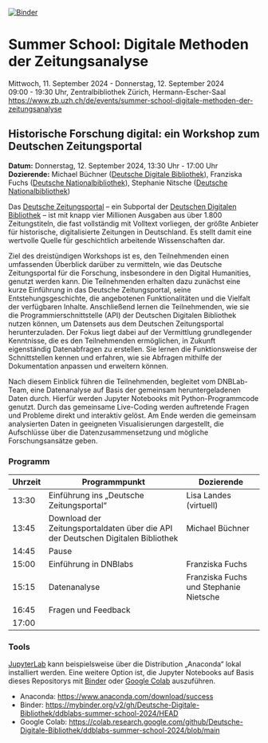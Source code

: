 [![Binder](https://mybinder.org/badge_logo.svg)](https://mybinder.org/v2/gh/Deutsche-Digitale-Bibliothek/ddblabs-summer-school-2024/HEAD)
# Summer School: Digitale Methoden der Zeitungsanalyse

Mittwoch, 11. September 2024 - Donnerstag, 12. September 2024  
09:00 - 19:30 Uhr, Zentralbibliothek Zürich, Hermann-Escher-Saal  
https://www.zb.uzh.ch/de/events/summer-school-digitale-methoden-der-zeitungsanalyse  

## Historische Forschung digital: ein Workshop zum Deutschen Zeitungsportal
**Datum:** Donnerstag, 12. September 2024, 13:30 Uhr - 17:00 Uhr  
**Dozierende:** Michael Büchner ([Deutsche Digitale Bibliothek](https://www.deutsche-digitale-bibliothek.de/)), Franziska Fuchs ([Deutsche Nationalbibliothek](https://www.dnb.de/)), Stephanie Nitsche ([Deutsche Nationalbibliothek](https://www.dnb.de/))  

Das [Deutsche Zeitungsportal](https://www.deutsche-digitale-bibliothek.de/newspaper) – ein Subportal der [Deutschen Digitalen Bibliothek](https://www.deutsche-digitale-bibliothek.de/) – ist mit knapp vier Millionen Ausgaben aus über 1.800 Zeitungstiteln, die fast vollständig mit Volltext vorliegen, der größte Anbieter für historische, digitalisierte Zeitungen in Deutschland. Es stellt damit eine wertvolle Quelle für geschichtlich arbeitende Wissenschaften dar.

Ziel des dreistündigen Workshops ist es, den Teilnehmenden einen umfassenden Überblick darüber zu vermitteln, wie das Deutsche Zeitungsportal für die Forschung, insbesondere in den Digital Humanities, genutzt werden kann. Die Teilnehmenden erhalten dazu zunächst eine kurze Einführung in das Deutsche Zeitungsportal, seine Entstehungsgeschichte, die angebotenen Funktionalitäten und die Vielfalt der verfügbaren Inhalte. Anschließend lernen die Teilnehmenden, wie sie die Programmierschnittstelle (API) der Deutschen Digitalen Bibliothek nutzen können, um Datensets aus dem Deutschen Zeitungsportal herunterzuladen. Der Fokus liegt dabei auf der Vermittlung grundlegender Kenntnisse, die es den Teilnehmenden ermöglichen, in Zukunft eigenständig Datenabfragen zu erstellen. Sie lernen die Funktionsweise der Schnittstellen kennen und erfahren, wie sie Abfragen mithilfe der Dokumentation anpassen und erweitern können.

Nach diesem Einblick führen die Teilnehmenden, begleitet vom DNBLab-Team, eine Datenanalyse auf Basis der gemeinsam heruntergeladenen Daten durch. Hierfür werden Jupyter Notebooks mit Python-Programmcode genutzt. Durch das gemeinsame Live-Coding werden auftretende Fragen und Probleme direkt und interaktiv gelöst. Am Ende werden die gemeinsam analysierten Daten in geeigneten Visualisierungen dargestellt, die Aufschlüsse über die Datenzusammensetzung und mögliche Forschungsansätze geben.

### Programm

| Uhrzeit | Programmpunkt                                                                    | Dozierende                             |
|---------|----------------------------------------------------------------------------------|----------------------------------------|
| 13:30   | Einführung ins „Deutsche Zeitungsportal“                                         | Lisa Landes (virtuell)                 |
| 13:45   | Download der Zeitungsportaldaten über die API der Deutschen Digitalen Bibliothek | Michael Büchner                        |
| 14:45   | Pause                                                                            |                                        |
| 15:00   | Einführung in DNBlabs                                                            | Franziska Fuchs                        |
| 15:15   | Datenanalyse                                                                     | Franziska Fuchs und Stephanie Nietsche |
| 16:45   | Fragen und Feedback                                                              |                                        |
| 17:00   |                                                                                  |                                        |

### Tools

[JupyterLab](https://jupyter.org/) kann beispielsweise über die Distribution „Anaconda“ lokal installiert werden. Eine weitere Option ist, die Jupyter Notebooks auf Basis dieses Repositorys mit [Binder](https://mybinder.org/) oder [Google Colab](https://colab.google/) auszuführen.
- Anaconda: https://www.anaconda.com/download/success
- Binder: https://mybinder.org/v2/gh/Deutsche-Digitale-Bibliothek/ddblabs-summer-school-2024/HEAD
- Google Colab: https://colab.research.google.com/github/Deutsche-Digitale-Bibliothek/ddblabs-summer-school-2024/blob/main
